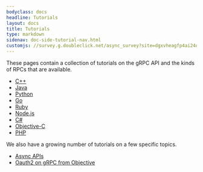 ```yaml
---
bodyclass: docs
headline: Tutorials
layout: docs
title: Tutorials
type: markdown
sidenav: doc-side-tutorial-nav.html
customjs: //survey.g.doubleclick.net/async_survey?site=dgxvheagfp4ai24o6y2ammm5fe
---
```

These pages contain a collection of tutorials on the gRPC API and the kinds of RPCs that are available.

 - [C++](basic/c.html)
 - [Java](basic/java.html)
 - [Python](basic/python.html)
 - [Go](basic/go.html)
 - [Ruby](basic/ruby.html)
 - [Node.js](basic/node.html)
 - [C#](basic/csharp.html)
 - [Objective-C](basic/objective-c.html)
 - [PHP](basic/php.html)

We also have a growing number of tutorials on a few specific topics.

- [Async APIs](async/helloasync-cpp.html)
- [Oauth2 on gRPC from Objective](auth/oauth2-objective-c.html)
